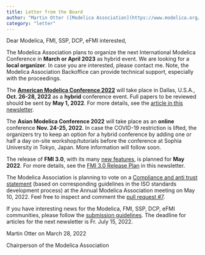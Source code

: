 ```yaml
---
title: Letter from the Board
author: "Martin Otter ([Modelica Association](https://www.modelica.org/))"
category: "letter"
---
```


Dear Modelica, FMI, SSP, DCP, eFMI interested,

The Modelica Association plans to organize the next International Modelica Conference in **March or April 2023** as hybrid event.
We are looking for a **local organizer**. In case you are interested, please contact me.
Note, the Modelica Association Backoffice can provide technical support, especially with the proceedings.

The **[American Modelica Conference 2022](https://2022.american.conference.modelica.org/)** will take place in Dallas, U.S.A., 
**Oct. 26-28, 2022** as a **hybrid** conference event. Full papers to be reviewed should be sent by **May 1, 2022**.
For more details, see the [article in this newsletter](#amc_2022).

The **Asian Modelica Conference 2022** will take place as an **online** conference **Nov. 24-25, 2022**.
In case the COVID-19 restriction is lifted, the organizers try to keep an option
for a hybrid conference by adding one or half a day on-site workshop/tutorials before the conference
at Sophia University in Tokyo, Japan. More information will follow soon.

The release of **FMI 3.0**, with its many [new features](https://github.com/modelica/fmi-standard/blob/master/docs/1___overview.adoc), 
is planned for **May 2022**. For more details, see the [FMI 3.0 Release Plan](#FMI-news) in this newsletter.

The Modelica Association is planning to vote on a [Compliance and anti trust statement](https://github.com/modelica/MA-Bylaws/pull/7/files/85143d4ec67c3ae3ce50300897d9c052cab94545) 
(based on corresponding guidelines in the ISO standards development process) at the Annual Modelica Association meeting
on May 10, 2022. Feel free to inspect and comment the [pull request #7](https://github.com/modelica/MA-Bylaws/pull/7). 

If you have interesting news for the Modelica, FMI, SSP, DCP, eFMI communities,
please follow the [submission guidelines](https://newsletter.modelica.org/submission-guidelines.html).
The deadline for articles for the next newsletter is Fr. July 15, 2022.

Martin Otter on March 28, 2022

Chairperson of the Modelica Association
